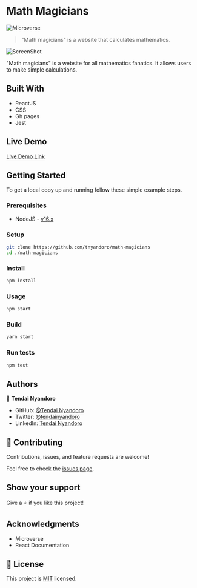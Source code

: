 # Math Magicians

![Microverse](https://img.shields.io/badge/Microverse-blueviolet)

> "Math magicians" is a website that calculates mathematics.

![ScreenShot](https://user-images.githubusercontent.com/30318155/130863328-a2fb965a-486d-40f3-9b65-ed0dbd76b44c.png)

"Math magicians" is a website for all  mathematics fanatics. It allows users to make simple calculations.

## Built With

- ReactJS
- CSS
- Gh pages
- Jest

## Live Demo

[Live Demo Link](https://tnyandoro.github.io/math-magicians/)

## Getting Started

To get a local copy up and running follow these simple example steps.

### Prerequisites

- NodeJS - [v16.x](https://nodejs.org/en/)

### Setup

```bash
git clone https://github.com/tnyandoro/math-magicians
cd ./math-magicians
```

### Install

```bash
npm install
```

### Usage

```bash
npm start
```

### Build

```bash
yarn start
```

### Run tests

```bash
npm test
```

## Authors

👤 **Tendai Nyandoro**

- GitHub: [@Tendai Nyandoro](https://github.com/tnyandoro)
- Twitter: [@tendainyandoro](https://twitter.com/tendainyandoro)
- LinkedIn: [Tendai Nyandoro](https://www.linkedin.com/in/tendai-nyandoro/)

## 🤝 Contributing

Contributions, issues, and feature requests are welcome!

Feel free to check the [issues page](https://github.com/tnyandoro/math-magicians/issues/).

## Show your support

Give a ⭐️ if you like this project!

## Acknowledgments

- Microverse
- React Documentation

## 📝 License

This project is [MIT](./MIT.md) licensed.
